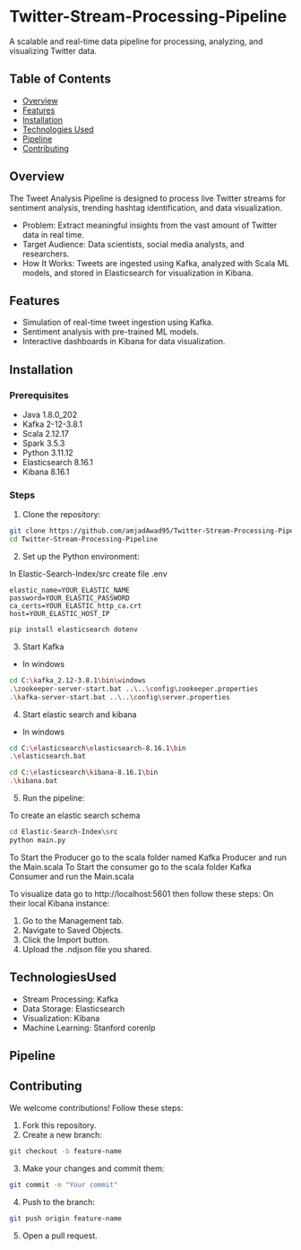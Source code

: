 # Twitter-Stream-Processing-Pipeline

A scalable and real-time data pipeline for processing, analyzing, and visualizing Twitter data.


## Table of Contents

- [Overview](#Overview)
- [Features](#Features)
- [Installation](#Installation)
- [Technologies Used](#TechnologiesUsed)
- [Pipeline](#Pipeline)
- [Contributing](#Contributing)

## Overview

The Tweet Analysis Pipeline is designed to process live Twitter streams for sentiment analysis, trending hashtag identification, and data visualization.

- Problem: Extract meaningful insights from the vast amount of Twitter data in real time.
- Target Audience: Data scientists, social media analysts, and researchers.
- How It Works: Tweets are ingested using Kafka, analyzed with Scala ML models, and stored in Elasticsearch for visualization in Kibana.

## Features

- Simulation of real-time tweet ingestion using Kafka.
- Sentiment analysis with pre-trained ML models.
- Interactive dashboards in Kibana for data visualization.

## Installation

### Prerequisites

- Java 1.8.0_202
- Kafka 2-12-3.8.1
- Scala 2.12.17
- Spark 3.5.3
- Python 3.11.12
- Elasticsearch 8.16.1
- Kibana 8.16.1

### Steps

1. Clone the repository:

```bash
git clone https://github.com/amjadAwad95/Twitter-Stream-Processing-Pipeline.git
cd Twitter-Stream-Processing-Pipeline
```

2. Set up the Python environment:

In Elastic-Search-Index/src create file .env

```
elastic_name=YOUR_ELASTIC_NAME
password=YOUR_ELASTIC_PASSWORD
ca_certs=YOUR_ELASTIC_http_ca.crt
host=YOUR_ELASTIC_HOST_IP
```
```bash
pip install elasticsearch dotenv
```

3. Start Kafka

- In windows

```bash
cd C:\kafka_2.12-3.8.1\bin\windows
.\zookeeper-server-start.bat ..\..\config\zookeeper.properties
.\kafka-server-start.bat ..\..\config\server.properties
```

4. Start elastic search and kibana

- In windows

```bash
cd C:\elasticsearch\elasticsearch-8.16.1\bin
.\elasticsearch.bat
```

```bash
cd C:\elasticsearch\kibana-8.16.1\bin
.\kibana.bat
```

5. Run the pipeline:

To create an elastic search schema
```bash
cd Elastic-Search-Index\src
python main.py
```

To Start the Producer go to the scala folder named Kafka Producer and run the Main.scala
To Start the consumer go to the scala folder Kafka Consumer and run the Main.scala

To visualize data go to http://localhost:5601 then follow these steps:
On their local Kibana instance:
1. Go to the Management tab.
2. Navigate to Saved Objects.
3. Click the Import button.
4. Upload the .ndjson file you shared.

## TechnologiesUsed

- Stream Processing: Kafka
- Data Storage: Elasticsearch
- Visualization: Kibana
- Machine Learning: Stanford corenlp

## Pipeline

## Contributing

We welcome contributions! Follow these steps:

1. Fork this repository.
2. Create a new branch:
```bash
git checkout -b feature-name
```
3. Make your changes and commit them:
```bash
git commit -m "Your commit"
```
4. Push to the branch:
```bash
git push origin feature-name
```
5. Open a pull request.
